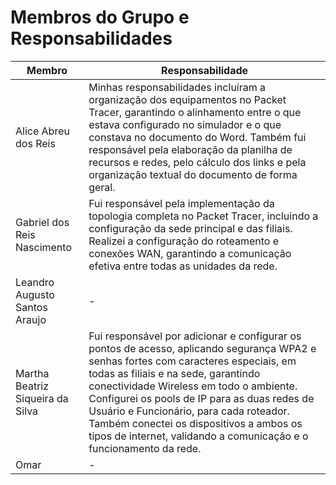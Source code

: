 # Membros do Grupo e Responsabilidades

| Membro | Responsabilidade |
|--------|---------|
| Alice Abreu dos Reis |Minhas responsabilidades incluíram a organização dos equipamentos no Packet Tracer, garantindo o alinhamento entre o que estava configurado no simulador e o que constava no documento do Word. Também fui responsável pela elaboração da planilha de recursos e redes, pelo cálculo dos links e pela organização textual do documento de forma geral.|
| Gabriel dos Reis Nascimento | Fui responsável pela implementação da topologia completa no Packet Tracer, incluindo a configuração da sede principal e das filiais. Realizei a configuração do roteamento e conexões WAN, garantindo a comunicação efetiva entre todas as unidades da rede.|
| Leandro Augusto Santos Araujo | - |
| Martha Beatriz Siqueira da Silva | Fui responsável por adicionar e configurar os pontos de acesso, aplicando segurança WPA2 e senhas fortes com caracteres especiais, em todas as filiais e na sede, garantindo conectividade Wireless em todo o ambiente. Configurei os pools de IP para as duas redes de Usuário e Funcionário, para cada roteador. Também conectei os dispositivos a ambos os tipos de internet, validando a comunicação e o funcionamento da rede. |
| Omar | - |
